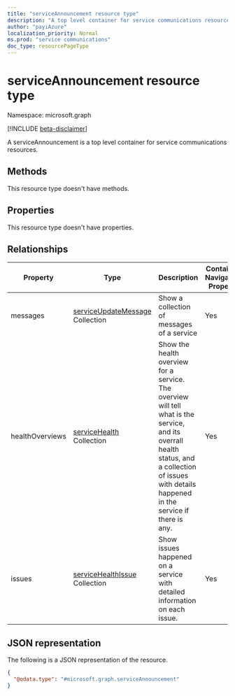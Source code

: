 ```yaml
---
title: "serviceAnnouncement resource type"
description: "A top level container for service communications resources"
author: "payiAzure"
localization_priority: Normal
ms.prod: "service communications"
doc_type: resourcePageType
---
```


# serviceAnnouncement resource type

Namespace: microsoft.graph

[!INCLUDE [beta-disclaimer](../../includes/beta-disclaimer.md)]

A serviceAnnouncement is a top level container for service communications resources.

## Methods
This resource type doesn't have methods.

## Properties
This resource type doesn't have properties.

## Relationships
|Property|Type|Description|Contained Navigation Property|Nullable|ReadOnly|
|-|-|-|-|-|-|
|messages|[serviceUpdateMessage](serviceupdatemessage.md) Collection|Show a collection of messages of a service|Yes|Yes|Yes|
|healthOverviews|[serviceHealth](servicehealth.md) Collection|Show the health overview for a service. The overview will tell what is the service, and its overrall health status, and a collection of issues with details happened in the service if there is any.|Yes|Yes|Yes|
|issues|[serviceHealthIssue](servicehealthissue.md) Collection|Show issues happened on a service with detailed information on each issue.|Yes|Yes|Yes|

## JSON representation
The following is a JSON representation of the resource.
<!-- {
  "blockType": "resource",
  "keyProperty": "id",
  "@odata.type": "microsoft.graph.serviceAnnouncement",
  "openType": false
}
-->
``` json
{
  "@odata.type": "#microsoft.graph.serviceAnnouncement"
}
```

